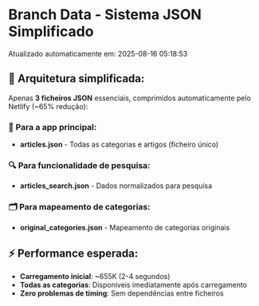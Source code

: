 # Branch Data - Sistema JSON Simplificado
Atualizado automaticamente em: 2025-08-16 05:18:53

## 🎯 Arquitetura simplificada:
Apenas **3 ficheiros JSON** essenciais, comprimidos automaticamente pelo Netlify (~65% redução):

### 📱 Para a app principal:
- **articles.json** - Todas as categorias e artigos (ficheiro único)

### 🔍 Para funcionalidade de pesquisa:
- **articles_search.json** - Dados normalizados para pesquisa

### 🗂️ Para mapeamento de categorias:
- **original_categories.json** - Mapeamento de categorias originais

## ⚡ Performance esperada:
- **Carregamento inicial**: ~655K (2-4 segundos)
- **Todas as categorias**: Disponíveis imediatamente após carregamento
- **Zero problemas de timing**: Sem dependências entre ficheiros
